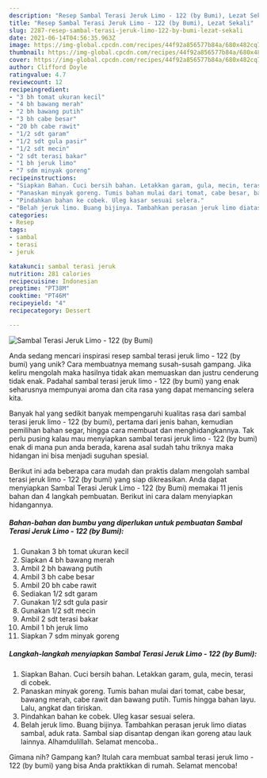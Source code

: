 ```yaml
---
description: "Resep Sambal Terasi Jeruk Limo - 122 (by Bumi), Lezat Sekali"
title: "Resep Sambal Terasi Jeruk Limo - 122 (by Bumi), Lezat Sekali"
slug: 2287-resep-sambal-terasi-jeruk-limo-122-by-bumi-lezat-sekali
date: 2021-06-14T04:56:35.963Z
image: https://img-global.cpcdn.com/recipes/44f92a856577b84a/680x482cq70/sambal-terasi-jeruk-limo-122-by-bumi-foto-resep-utama.jpg
thumbnail: https://img-global.cpcdn.com/recipes/44f92a856577b84a/680x482cq70/sambal-terasi-jeruk-limo-122-by-bumi-foto-resep-utama.jpg
cover: https://img-global.cpcdn.com/recipes/44f92a856577b84a/680x482cq70/sambal-terasi-jeruk-limo-122-by-bumi-foto-resep-utama.jpg
author: Clifford Doyle
ratingvalue: 4.7
reviewcount: 12
recipeingredient:
- "3 bh tomat ukuran kecil"
- "4 bh bawang merah"
- "2 bh bawang putih"
- "3 bh cabe besar"
- "20 bh cabe rawit"
- "1/2 sdt garam"
- "1/2 sdt gula pasir"
- "1/2 sdt mecin"
- "2 sdt terasi bakar"
- "1 bh jeruk limo"
- "7 sdm minyak goreng"
recipeinstructions:
- "Siapkan Bahan. Cuci bersih bahan. Letakkan garam, gula, mecin, terasi di cobek."
- "Panaskan minyak goreng. Tumis bahan mulai dari tomat, cabe besar, bawang merah, cabe rawit dan bawang putih. Tumis hingga bahan layu. Lalu, angkat dan tiriskan."
- "Pindahkan bahan ke cobek. Uleg kasar sesuai selera."
- "Belah jeruk limo. Buang bijinya. Tambahkan perasan jeruk limo diatas sambal, aduk rata. Sambal siap disantap dengan ikan goreng atau lauk lainnya. Alhamdulillah. Selamat mencoba.."
categories:
- Resep
tags:
- sambal
- terasi
- jeruk

katakunci: sambal terasi jeruk 
nutrition: 281 calories
recipecuisine: Indonesian
preptime: "PT38M"
cooktime: "PT46M"
recipeyield: "4"
recipecategory: Dessert

---
```



![Sambal Terasi Jeruk Limo - 122 (by Bumi)](https://img-global.cpcdn.com/recipes/44f92a856577b84a/680x482cq70/sambal-terasi-jeruk-limo-122-by-bumi-foto-resep-utama.jpg)

Anda sedang mencari inspirasi resep sambal terasi jeruk limo - 122 (by bumi) yang unik? Cara membuatnya memang susah-susah gampang. Jika keliru mengolah maka hasilnya tidak akan memuaskan dan justru cenderung tidak enak. Padahal sambal terasi jeruk limo - 122 (by bumi) yang enak seharusnya mempunyai aroma dan cita rasa yang dapat memancing selera kita.

Banyak hal yang sedikit banyak mempengaruhi kualitas rasa dari sambal terasi jeruk limo - 122 (by bumi), pertama dari jenis bahan, kemudian pemilihan bahan segar, hingga cara membuat dan menghidangkannya. Tak perlu pusing kalau mau menyiapkan sambal terasi jeruk limo - 122 (by bumi) enak di mana pun anda berada, karena asal sudah tahu triknya maka hidangan ini bisa menjadi suguhan spesial.




Berikut ini ada beberapa cara mudah dan praktis dalam mengolah sambal terasi jeruk limo - 122 (by bumi) yang siap dikreasikan. Anda dapat menyiapkan Sambal Terasi Jeruk Limo - 122 (by Bumi) memakai 11 jenis bahan dan 4 langkah pembuatan. Berikut ini cara dalam menyiapkan hidangannya.

<!--inarticleads1-->

##### Bahan-bahan dan bumbu yang diperlukan untuk pembuatan Sambal Terasi Jeruk Limo - 122 (by Bumi):

1. Gunakan 3 bh tomat ukuran kecil
1. Siapkan 4 bh bawang merah
1. Ambil 2 bh bawang putih
1. Ambil 3 bh cabe besar
1. Ambil 20 bh cabe rawit
1. Sediakan 1/2 sdt garam
1. Gunakan 1/2 sdt gula pasir
1. Gunakan 1/2 sdt mecin
1. Ambil 2 sdt terasi bakar
1. Ambil 1 bh jeruk limo
1. Siapkan 7 sdm minyak goreng




<!--inarticleads2-->

##### Langkah-langkah menyiapkan Sambal Terasi Jeruk Limo - 122 (by Bumi):

1. Siapkan Bahan. Cuci bersih bahan. Letakkan garam, gula, mecin, terasi di cobek.
1. Panaskan minyak goreng. Tumis bahan mulai dari tomat, cabe besar, bawang merah, cabe rawit dan bawang putih. Tumis hingga bahan layu. Lalu, angkat dan tiriskan.
1. Pindahkan bahan ke cobek. Uleg kasar sesuai selera.
1. Belah jeruk limo. Buang bijinya. Tambahkan perasan jeruk limo diatas sambal, aduk rata. Sambal siap disantap dengan ikan goreng atau lauk lainnya. Alhamdulillah. Selamat mencoba..




Gimana nih? Gampang kan? Itulah cara membuat sambal terasi jeruk limo - 122 (by bumi) yang bisa Anda praktikkan di rumah. Selamat mencoba!
